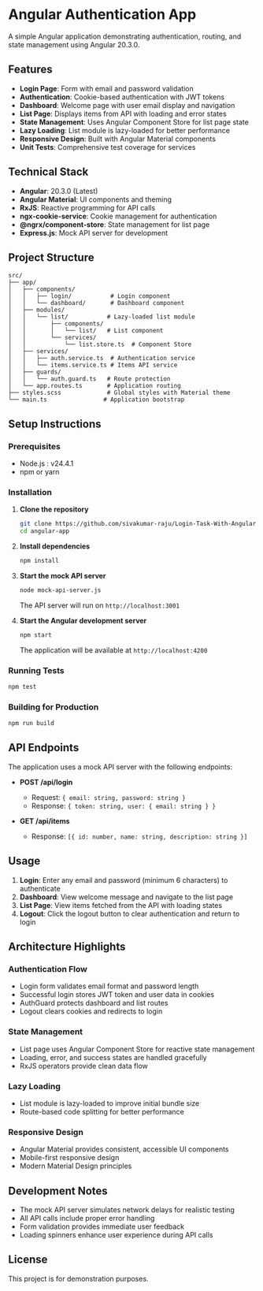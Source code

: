 # Angular Authentication App

A simple Angular application demonstrating authentication, routing, and state management using Angular 20.3.0.

## Features

- **Login Page**: Form with email and password validation
- **Authentication**: Cookie-based authentication with JWT tokens
- **Dashboard**: Welcome page with user email display and navigation
- **List Page**: Displays items from API with loading and error states
- **State Management**: Uses Angular Component Store for list page state
- **Lazy Loading**: List module is lazy-loaded for better performance
- **Responsive Design**: Built with Angular Material components
- **Unit Tests**: Comprehensive test coverage for services

## Technical Stack

- **Angular**: 20.3.0 (Latest)
- **Angular Material**: UI components and theming
- **RxJS**: Reactive programming for API calls
- **ngx-cookie-service**: Cookie management for authentication
- **@ngrx/component-store**: State management for list page
- **Express.js**: Mock API server for development

## Project Structure

```
src/
├── app/
│   ├── components/
│   │   ├── login/           # Login component
│   │   └── dashboard/       # Dashboard component
│   ├── modules/
│   │   └── list/           # Lazy-loaded list module
│   │       ├── components/
│   │       │   └── list/   # List component
│   │       └── services/
│   │           └── list.store.ts  # Component Store
│   ├── services/
│   │   ├── auth.service.ts  # Authentication service
│   │   └── items.service.ts # Items API service
│   ├── guards/
│   │   └── auth.guard.ts   # Route protection
│   └── app.routes.ts       # Application routing
├── styles.scss             # Global styles with Material theme
└── main.ts                # Application bootstrap
```

## Setup Instructions

### Prerequisites

- Node.js : v24.4.1
- npm or yarn

### Installation

1. **Clone the repository**
   ```bash
   git clone https://github.com/sivakumar-raju/Login-Task-With-Angular.git
   cd angular-app
   ```

2. **Install dependencies**
   ```bash
   npm install
   ```

3. **Start the mock API server**
   ```bash
   node mock-api-server.js
   ```
   The API server will run on `http://localhost:3001`

4. **Start the Angular development server**
   ```bash
   npm start
   ```
   The application will be available at `http://localhost:4200`

### Running Tests

```bash
npm test
```

### Building for Production

```bash
npm run build
```

## API Endpoints

The application uses a mock API server with the following endpoints:

- **POST /api/login**
  - Request: `{ email: string, password: string }`
  - Response: `{ token: string, user: { email: string } }`

- **GET /api/items**
  - Response: `[{ id: number, name: string, description: string }]`

## Usage

1. **Login**: Enter any email and password (minimum 6 characters) to authenticate
2. **Dashboard**: View welcome message and navigate to the list page
3. **List Page**: View items fetched from the API with loading states
4. **Logout**: Click the logout button to clear authentication and return to login

## Architecture Highlights

### Authentication Flow
- Login form validates email format and password length
- Successful login stores JWT token and user data in cookies
- AuthGuard protects dashboard and list routes
- Logout clears cookies and redirects to login

### State Management
- List page uses Angular Component Store for reactive state management
- Loading, error, and success states are handled gracefully
- RxJS operators provide clean data flow

### Lazy Loading
- List module is lazy-loaded to improve initial bundle size
- Route-based code splitting for better performance

### Responsive Design
- Angular Material provides consistent, accessible UI components
- Mobile-first responsive design
- Modern Material Design principles

## Development Notes

- The mock API server simulates network delays for realistic testing
- All API calls include proper error handling
- Form validation provides immediate user feedback
- Loading spinners enhance user experience during API calls


## License

This project is for demonstration purposes.
